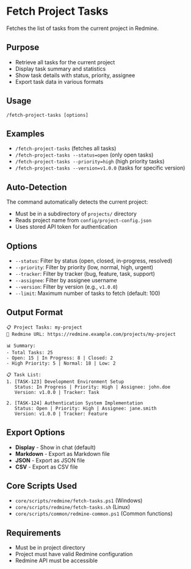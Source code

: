 # Fetch Project Tasks

Fetches the list of tasks from the current project in Redmine.

## Purpose
- Retrieve all tasks for the current project
- Display task summary and statistics
- Show task details with status, priority, assignee
- Export task data in various formats

## Usage
```
/fetch-project-tasks [options]
```

## Examples
- `/fetch-project-tasks` (fetches all tasks)
- `/fetch-project-tasks --status=open` (only open tasks)
- `/fetch-project-tasks --priority=high` (high priority tasks)
- `/fetch-project-tasks --version=v1.0.0` (tasks for specific version)

## Auto-Detection
The command automatically detects the current project:
- Must be in a subdirectory of `projects/` directory
- Reads project name from `config/project-config.json`
- Uses stored API token for authentication

## Options
- `--status`: Filter by status (open, closed, in-progress, resolved)
- `--priority`: Filter by priority (low, normal, high, urgent)
- `--tracker`: Filter by tracker (bug, feature, task, support)
- `--assignee`: Filter by assignee username
- `--version`: Filter by version (e.g., `v1.0.0`)
- `--limit`: Maximum number of tasks to fetch (default: 100)

## Output Format
```
📋 Project Tasks: my-project
🔗 Redmine URL: https://redmine.example.com/projects/my-project

📊 Summary:
- Total Tasks: 25
- Open: 15 | In Progress: 8 | Closed: 2
- High Priority: 5 | Normal: 18 | Low: 2

📋 Task List:
1. [TASK-123] Development Environment Setup
   Status: In Progress | Priority: High | Assignee: john.doe
   Version: v1.0.0 | Tracker: Task

2. [TASK-124] Authentication System Implementation
   Status: Open | Priority: High | Assignee: jane.smith
   Version: v1.0.0 | Tracker: Feature
```

## Export Options
- **Display** - Show in chat (default)
- **Markdown** - Export as Markdown file
- **JSON** - Export as JSON file
- **CSV** - Export as CSV file

## Core Scripts Used
- `core/scripts/redmine/fetch-tasks.ps1` (Windows)
- `core/scripts/redmine/fetch-tasks.sh` (Linux)
- `core/scripts/common/redmine-common.ps1` (Common functions)

## Requirements
- Must be in project directory
- Project must have valid Redmine configuration
- Redmine API must be accessible

